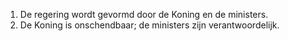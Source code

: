 1. De regering wordt gevormd door de Koning en de ministers.
2. De Koning is onschendbaar; de ministers zijn verantwoordelijk.
